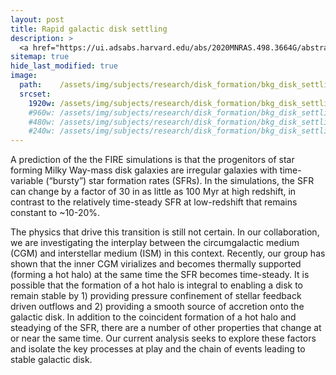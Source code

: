 ```yaml
---
layout: post
title: Rapid galactic disk settling
description: >
  <a href="https://ui.adsabs.harvard.edu/abs/2020MNRAS.498.3664G/abstract">ADS link</a>
sitemap: true
hide_last_modified: true
image:
  path:    /assets/img/subjects/research/disk_formation/bkg_disk_settling_stamps.png
  srcset:
    1920w: /assets/img/subjects/research/disk_formation/bkg_disk_settling_stamps.png
    #960w: /assets/img/subjects/research/disk_formation/bkg_disk_settling_stamps_50.png
    #480w: /assets/img/subjects/research/disk_formation/bkg_disk_settling_stamps_25.png
    #240w: /assets/img/subjects/research/disk_formation/bkg_disk_settling_stamps_125.png
---
```



A prediction of the the FIRE simulations is that the progenitors of star forming Milky Way-mass disk galaxies are irregular galaxies with time-variable (“bursty”) star formation rates (SFRs). In the simulations, the SFR can change by a factor of 30 in as little as 100 Myr at high redshift, in contrast to the relatively time-steady SFR at low-redshift that remains constant to ~10-20%.

The physics that drive this transition is still not certain. In our collaboration, we are investigating the interplay between the circumgalactic medium (CGM) and interstellar medium (ISM) in this context. Recently, our group has shown that the inner CGM virializes and becomes thermally supported (forming a hot halo) at the same time the SFR becomes time-steady. It is possible that the formation of a hot halo is integral to enabling a disk to remain stable by 1) providing pressure confinement of stellar feedback driven outflows and 2) providing a smooth source of accretion onto the galactic disk. In addition to the coincident formation of a hot halo and steadying of the SFR, there are a number of other properties that change at or near the same time. Our current analysis seeks to explore these factors and isolate the key processes at play and the chain of events leading to stable galactic disk.